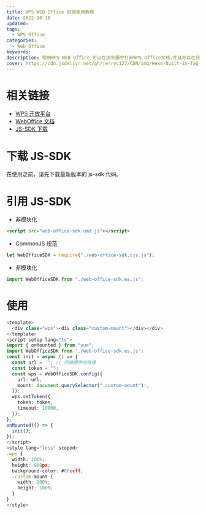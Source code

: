 ```yaml
---
title: WPS WEB Office 前端使用教程
date: 2022-10-10
updated:
tags:
  - WPS Office
categories:
  - Web Office
keywords:
description: 使用WPS WEB Office,可以在浏览器中打开WPS Office文档,并且可以在线编辑,保存,打印等操作,本文将介绍如何在前端使用WPS WEB Office.
cover: https://cdn.jsdelivr.net/gh/jerryc127/CDN/img/Hexo-Built-in-Tag-Plugins-COVER.png
---
```


# 相关链接

- [WPS 开放平台](https://open.wps.cn/)
- [WebOffice 文档](https://wwo.wps.cn/docs/)
- [JS-SDK 下载](https://wwo.wps.cn/docs/update-log/jssdk/)

# 下载 JS-SDK

在使用之前，请先下载最新版本的 js-sdk 代码。

# 引用 JS-SDK

- 非模块化

```html
<script src="web-office-sdk.umd.js"></script>
```

- CommonJS 规范

```js
let WebOfficeSDK = require("./web-office-sdk.cjs.js");
```

- 非模块化

```ts
import WebOfficeSDK from "./web-office-sdk.es.js";
```

# 使用

```ts
<template>
  <div class="wps"><div class="custom-mount"></div></div>
</template>
<script setup lang="ts">
import { onMounted } from "vue";
import WebOfficeSDK from './web-office-sdk.es.js';
const init = async () => {
  const url = ''; // 后端提供的链接
  const token = "";
  const wps = WebOfficeSDK.config({
    url: url,
    mount: document.querySelector(".custom-mount")!,
  });
  wps.setToken({
    token: token,
    timeout: 10000,
  });
};
onMounted(() => {
  init();
});
</script>
<style lang="less" scoped>
.wps {
  width: 100%;
  height: 900px;
  background-color: #66ccff;
  .custom-mount {
    width: 100%;
    height: 100%;
  }
}
</style>
```
